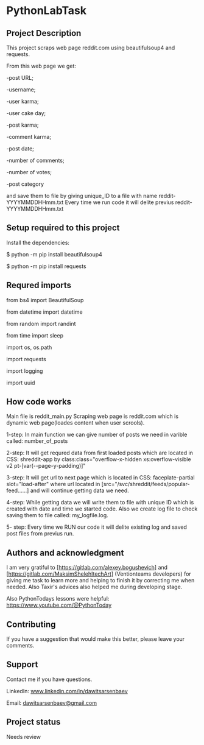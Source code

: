 # PythonLabTask

## Project Description
This project scraps web page reddit.com using beautifulsoup4 and requests.

From this web page we get:

-post URL;

-username;

-user karma;

-user cake day;

-post karma;

-comment karma;

-post date;

-number of comments;

-number of votes;

-post category

and save them to file by giving unique_ID to a file with name reddit-YYYYMMDDHHmm.txt
Every time we run code it will delite previus reddit-YYYYMMDDHHmm.txt

## Setup required to this project
Install the dependencies:

$ python -m pip install beautifulsoup4

$ python -m pip install requests

## Requred imports

from bs4 import BeautifulSoup

from datetime import datetime

from random import randint

from time import sleep

import os, os.path 

import requests

import logging

import uuid


## How code works
Main file is reddit_main.py 
Scraping web page is reddit.com which is dynamic web page(loades content when user scrools).

1-step: In main function we can give number of posts we need in varible called: number_of_posts

2-step: It will get requred data from first loaded posts which are located in CSS: shreddit-app by class:class="overflow-x-hidden xs:overflow-visible v2 pt-[var(--page-y-padding)]"

3-step: It will get url to next page which is located in CSS: faceplate-partial slot="load-after" where url located in [src="/svc/shreddit/feeds/popular-feed......] and will continue getting data we need.

4-step: While getting data we will write them to file with unique ID which is created with date and time we started code. Also we create log file to check saving them to file called: my_logfile.log.

5- step: Every time we RUN our code it will delite existing log and saved post files from previus run.


## Authors and acknowledgment
I am very gratiful to [https://gitlab.com/alexey.bogushevich] and [https://gitlab.com/MaksimShelehItechArt] (Ventionteams developers)  for giving me task to learn more  and helping to finish it by correcting me when needed. Also Taxir's advices also helped me during developing stage.

Also PythonTodays lessons were helpful: https://www.youtube.com/@PythonToday

## Contributing
If you have a suggestion that would make this better, please leave your comments.

## Support
Contact me if you have questions.

LinkedIn: www.linkedin.com/in/dawitsarsenbaev

Email: dawitsarsenbaev@gmail.com

## Project status
Needs review
